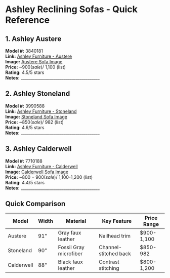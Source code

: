 # Ashley Reclining Sofas - Quick Reference

## 1. Ashley Austere
**Model #:** 3840181  
**Link:** [Ashley Furniture - Austere](https://www.ashleyfurniture.com/p/austere_reclining_sofa/3840181.html)  
**Image:** [Austere Sofa Image](blob:https://chatgpt.com/365db429-fef9-4484-811a-a01eaa25a5a8)  
**Price:** ~$900 (sale) / ~$1,100 (list)  
**Rating:** 4.5/5 stars  
**Notes:** _______________________________________

## 2. Ashley Stoneland
**Model #:** 3990588  
**Link:** [Ashley Furniture - Stoneland](https://www.ashleyfurniture.com/p/stoneland_reclining_sofa/3990588.html)  
**Image:** [Stoneland Sofa Image](https://www.furnituremallga.com/signature-design-by-ashley-stoneland-reclining/3990588-523/iteminformation.aspx)  
**Price:** ~$850 (sale) / ~$982 (list)  
**Rating:** 4.6/5 stars  
**Notes:** _______________________________________

## 3. Ashley Calderwell
**Model #:** 7710188  
**Link:** [Ashley Furniture - Calderwell](https://www.ashleyfurniture.com/p/calderwell_manual_reclining_sofa/7710188.html)  
**Image:** [Calderwell Sofa Image](https://www.kimbrells.com/calderwell-black-reclining-sofa)  
**Price:** ~$800-900 (sale) / ~$1,100-1,200 (list)  
**Rating:** 4.4/5 stars  
**Notes:** _______________________________________

## Quick Comparison
| Model | Width | Material | Key Feature | Price Range |
|-------|-------|----------|-------------|-------------|
| Austere | 91" | Gray faux leather | Nailhead trim | $900-1,100 |
| Stoneland | 90" | Fossil Gray microfiber | Channel-stitched back | $850-982 |
| Calderwell | 88" | Black faux leather | Contrast stitching | $800-1,200 |
